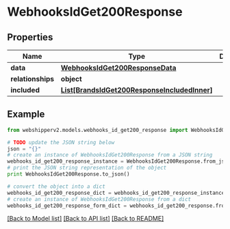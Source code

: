 # WebhooksIdGet200Response


## Properties
Name | Type | Description | Notes
------------ | ------------- | ------------- | -------------
**data** | [**WebhooksIdGet200ResponseData**](WebhooksIdGet200ResponseData.md) |  | [optional] 
**relationships** | **object** |  | [optional] 
**included** | [**List[BrandsIdGet200ResponseIncludedInner]**](BrandsIdGet200ResponseIncludedInner.md) |  | [optional] 

## Example

```python
from webshipperv2.models.webhooks_id_get200_response import WebhooksIdGet200Response

# TODO update the JSON string below
json = "{}"
# create an instance of WebhooksIdGet200Response from a JSON string
webhooks_id_get200_response_instance = WebhooksIdGet200Response.from_json(json)
# print the JSON string representation of the object
print WebhooksIdGet200Response.to_json()

# convert the object into a dict
webhooks_id_get200_response_dict = webhooks_id_get200_response_instance.to_dict()
# create an instance of WebhooksIdGet200Response from a dict
webhooks_id_get200_response_form_dict = webhooks_id_get200_response.from_dict(webhooks_id_get200_response_dict)
```
[[Back to Model list]](../README.md#documentation-for-models) [[Back to API list]](../README.md#documentation-for-api-endpoints) [[Back to README]](../README.md)


